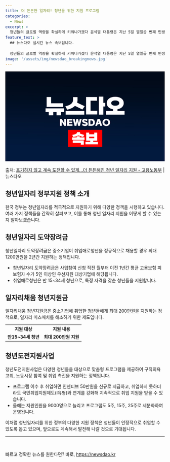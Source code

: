 ```yaml
---
title: 더 든든한 일자리! 청년을 위한 지원 프로그램
categories:
  - News
excerpt: >
  청년들의 글로벌 역량을 확실하게 키워나가겠다 윤석열 대통령은 지난 5일 열일곱 번째 민생 토론회 청년의 힘으…
feature_text: >
  ## 뉴스다오 실시간 뉴스 속보입니다.

  청년들의 글로벌 역량을 확실하게 키워나가겠다 윤석열 대통령은 지난 5일 열일곱 번째 민생 토론회 청년의 힘으…
image: '/assets/img/newsdao_breakingnews.jpg'
---
```


![뉴스다오 속보](/assets/img/newsdao_breakingnews.jpg)

<p>출처: <a href="https://newsdao.kr/3333" rel="dofollow">포기하지 않고 계속 도전할 수 있게…더 든든해진 청년 일자리 지원 - 고용노동부</a> | 뉴스다오</p>

<h2 data-ke-size="size26">청년일자리 정부지원 정책 소개</h2>
<p data-ke-size="size16">한국 정부는 청년일자리를 적극적으로 지원하기 위해 다양한 정책을 시행하고 있습니다. 여러 가지 정책들을 간략히 살펴보고, 이를 통해 청년 일자리 지원을 어떻게 할 수 있는지 알아보겠습니다.</p>

<h2 data-ke-size="size24">청년일자리 도약장려금</h2>
<p data-ke-size="size16">청년일자리 도약장려금은 중소기업이 취업애로청년을 정규직으로 채용할 경우 최대 1200만원을 2년간 지원하는 정책입니다.</p>
<ul>
    <li>청년일자리 도약장려금은 사업참여 신청 직전 월부터 이전 1년간 평균 고용보험 피보험자 수가 5인 이상인 우선지원 대상기업에 해당됩니다.</li>
    <li>취업애로청년은 만 15~34세 청년으로, 특정 자격을 갖춘 청년들을 지원합니다.</li>
</ul>

<h2 data-ke-size="size24">일자리채움 청년지원금</h2>
<p data-ke-size="size16">일자리채움 청년지원금은 중소기업에 취업한 청년들에게 최대 200만원을 지원하는 정책으로, 일자리 미스매치를 해소하기 위한 제도입니다.</p>
<table>
	<tr>
		<td style="text-align: center; height: 17px;"><b>지원 대상</b></td>
		<td style="text-align: center; height: 17px;"><b>지원 내용</b></td>
	</tr>
	<tr>
		<td style="text-align: center; height: 17px;"><b>만15~34세 청년</b></td>
		<td style="text-align: center; height: 17px;"><b>최대 200만원 지원</b></td>
	</tr>
</table>

<h2 data-ke-size="size24">청년도전지원사업</h2>
<p data-ke-size="size16">청년도전지원사업은 다양한 청년들을 대상으로 맞춤형 프로그램을 제공하여 구직의욕 고취, 노동시장 참여 및 취업 촉진을 지원하는 정책입니다.</p>
<ul>
    <li>프로그램 이수 후 취업하면 인센티브 50만원을 신규로 지급하고, 취업하지 못하더라도 국민취업지원제도(Ⅰ유형)와 연계를 강화해 지속적으로 취업 지원을 받을 수 있습니다.</li>
    <li>올해는 지원인원을 9000명으로 늘리고 프로그램도 5주, 15주, 25주로 세분화하여 운영됩니다.</li>
</ul>

<p data-ke-size="size16">이처럼 청년일자리를 위한 정부의 다양한 지원 정책은 청년들이 안정적으로 취업할 수 있도록 돕고 있으며, 앞으로도 계속해서 발전해 나갈 것으로 기대됩니다.</p>

<hr>

<p data-ke-size="size16">&nbsp;</p> 

빠르고 정확한 뉴스를 원한다면? 바로, <a href="https://newsdao.kr" rel="dofollow">https://newsdao.kr</a>


